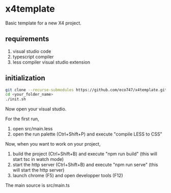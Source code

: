 # x4template

Basic template for a new X4 project.

## requirements

1. visual studio code
2. typescript compiler 
3. less compiler visual studio extension

## initialization

```sh
git clone --recurse-submodules https://github.com/eco747/x4template.git <your_folder_name>
cd <your_folder_name>
./init.sh
```

Now open your visual studio.

For the first run,
1. open src/main.less
2. open the run palette (Ctrl+Shift+P) and execute "compile LESS to CSS"

Now, when you want to work on your project,

1. build the project (Ctrl+Shift+B) and execute "npm run build" (this will start tsc in watch mode)
2. start the http server (Ctrl+Shift+B) and execute "npm run serve" (this will start the http server)
3. launch chrome (F5) and open developper tools (F12)

The main source is src/main.ts





